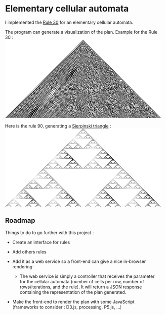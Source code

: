 # Elementary cellular automata

I implemented the [Rule 30](https://en.wikipedia.org/wiki/Rule_30) for an elementary cellular automata.

The program can generate a visualization of the plan. Example for the Rule 30 :   
![Illustration Rule 30](rule30.bmp)

Here is the rule 90, generating a [Sierpinski triangle](https://en.wikipedia.org/wiki/Sierpi%C5%84ski_triangle) :
![Sierpinski Tringle Rule 90](sierpinski_triangle.bmp)

## Roadmap
Things to do to go further with this project :
- Create an interface for rules 
- Add others rules

- Add it as a web service so a front-end can give a nice in-browser rendering: 
    - The web service is simply a controller that receives the parameter for the cellular automata (number of cells per row, number of rows/iterations, and the rule). It will return a JSON response containing the representation of the plan generated.

- Make the front-end to render the plan with some JavaScript (frameworks to consider : D3.js, processing, P5.js, ...)